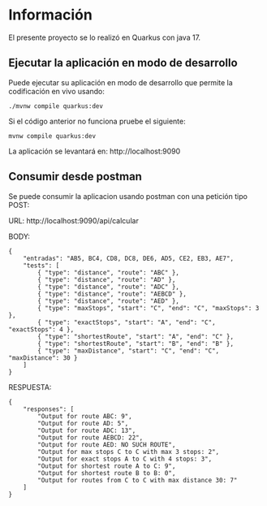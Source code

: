 # Información

El presente proyecto se lo realizó en Quarkus con java 17.


## Ejecutar la aplicación en modo de desarrollo

Puede ejecutar su aplicación en modo de desarrollo que permite la codificación en vivo usando:
```shell script
./mvnw compile quarkus:dev
```
Si el código anterior no funciona pruebe el siguiente:
```shell script
mvnw compile quarkus:dev
```

La aplicación se levantará en: http://localhost:9090

## Consumir desde postman 

Se puede consumir la aplicacion usando postman con una petición tipo POST: 

URL: http://localhost:9090/api/calcular

BODY: 
```
{
    "entradas": "AB5, BC4, CD8, DC8, DE6, AD5, CE2, EB3, AE7",
    "tests": [
        { "type": "distance", "route": "ABC" },
        { "type": "distance", "route": "AD" },
        { "type": "distance", "route": "ADC" },
        { "type": "distance", "route": "AEBCD" },
        { "type": "distance", "route": "AED" },
        { "type": "maxStops", "start": "C", "end": "C", "maxStops": 3 },
        { "type": "exactStops", "start": "A", "end": "C", "exactStops": 4 },
        { "type": "shortestRoute", "start": "A", "end": "C" },
        { "type": "shortestRoute", "start": "B", "end": "B" },
        { "type": "maxDistance", "start": "C", "end": "C", "maxDistance": 30 }
    ]
}
```

RESPUESTA: 
```
{
    "responses": [
        "Output for route ABC: 9",
        "Output for route AD: 5",
        "Output for route ADC: 13",
        "Output for route AEBCD: 22",
        "Output for route AED: NO SUCH ROUTE",
        "Output for max stops C to C with max 3 stops: 2",
        "Output for exact stops A to C with 4 stops: 3",
        "Output for shortest route A to C: 9",
        "Output for shortest route B to B: 0",
        "Output for routes from C to C with max distance 30: 7"
    ]
}
```
